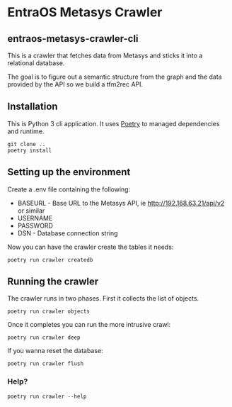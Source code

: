 # EntraOS Metasys Crawler 
## entraos-metasys-crawler-cli


This is a crawler that fetches data from Metasys and sticks it into a 
relational database.

The goal is to figure out a semantic structure from the graph and the data provided 
by the API so we build a tfm2rec API.


## Installation

This is Python 3 cli application. It uses [Poetry](https://python-poetry.org/) to managed dependencies and runtime.

```shell script
git clone ..
poetry install
```

## Setting up the environment

Create a .env file containing the following:
 * BASEURL - Base URL to the Metasys API, ie http://192.168.63.21/api/v2 or similar
 * USERNAME
 * PASSWORD
 * DSN - Database connection string
 
Now you can have the crawler create the tables it needs:
```shell script
poetry run crawler createdb
```
 
## Running the crawler

The crawler runs in two phases. First it collects the list of objects.
```
poetry run crawler objects
```

Once it completes you can run the more intrusive crawl:
```
poetry run crawler deep
```

If you wanna reset the database:
```
poetry run crawler flush
```

### Help?
```shell script
poetry run crawler --help
```